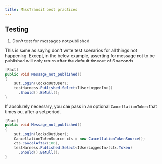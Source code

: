 ```yaml
---
title: MassTransit best practices
---
```


Testing
-------
1. Don't test for messages not published

This is same as saying don't write test scenarios for all things not happening.
Except, in the below example, asserting for message not to be published will 
only return after the default timeout of 6 seconds.

```csharp
[Fact]
public void Message_not_published()
{
    sut.Login(lockedOutUser);
    testHarness.Published.Select<IUserLoggedIn>()
      .Should().BeNull();
}
```

If absolutely necessary, you can pass in an optional `CancellationToken` that 
times out after a set period.

```csharp
[Fact]
public void Message_not_published()
{
    sut.Login(lockedOutUser);
    CancellationTokenSource cts = new CancellationTokenSource();
    cts.CancelAfter(100);
    testHarness.Published.Select<IUserLoggedIn>(cts.Token)
      .Should().BeNull();
}
```
